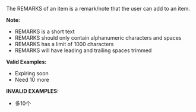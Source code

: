 <!-- markdownlint-disable-file first-line-h1 -->
The REMARKS of an item is a remark/note that the user can add to an item.

**Note:**
- REMARKS is a short text
- REMARKS should only contain alphanumeric characters and spaces
- REMARKS has a limit of 1000 characters
- REMARKS will have leading and trailing spaces trimmed

**Valid Examples:**
- Expiring soon
- Need 10 more

**INVALID EXAMPLES:**
- 多10个
